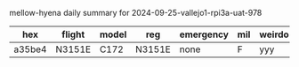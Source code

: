 mellow-hyena daily summary for 2024-09-25-vallejo1-rpi3a-uat-978

|hex|flight|model|reg|emergency|mil|weirdo|
|--|--|--|--|--|--|--|
|a35be4|N3151E|C172|N3151E|none|F|yyy|
